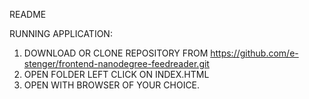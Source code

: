 README

RUNNING APPLICATION:

1. DOWNLOAD OR CLONE REPOSITORY FROM https://github.com/e-stenger/frontend-nanodegree-feedreader.git
2. OPEN FOLDER LEFT CLICK ON INDEX.HTML
3. OPEN WITH BROWSER OF YOUR CHOICE.
